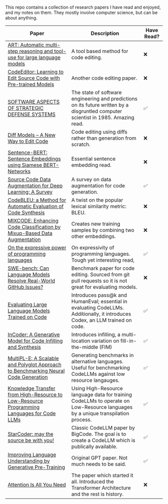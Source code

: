 This repo contains a collection of research papers I have read and enjoyed, and my notes on them. They mostly involve computer science, but can be about anything. 

| Paper | Description | Have Read? |
|-------| ------------| -----------|
| [ART: Automatic multi-step reasoning and tool-use for large language models](https://arxiv.org/abs/2303.09014) | A tool based method for code editing. |❌|
| [CodeEditor: Learning to Edit Source Code with Pre-trained Models](https://arxiv.org/pdf/2210.17040.pdf) | Another code editing paper. |❌|
|[SOFTWARE ASPECTS OF STRATEGIC DEFENSE SYSTEMS](https://dl.acm.org/doi/pdf/10.1145/214956.214961 ) | The state of software engineering and predictions on its future written by a disgruntled computer scientist in 1985. Amazing read. |✅|
|[Diff Models – A New Way to Edit Code](https://carper.ai/diff-models-a-new-way-to-edit-code/) | Code editing using diffs rather than generation from scratch. | ❌|
| [Sentence-BERT: Sentence Embeddings using Siamese BERT-Networks](https://arxiv.org/abs/1908.10084)| Essential sentence embedding read. |❌|
|[Source Code Data Augmentation for Deep Learning: A Survey](https://arxiv.org/pdf/2305.19915.pdf) | A survey on data augmentation for code generation. |✅|
| [CodeBLEU: a Method for Automatic Evaluation of Code Synthesis](https://arxiv.org/abs/2009.10297 ) | A twist on the popular lexical similarity metric: BLEU. |❌|
|[MIXCODE: Enhancing Code Classification by Mixup-Based Data Augmentation](https://arxiv.org/pdf/2210.03003.pdf) | Creates new training samples by combining two other embeddings. |❌|
|[On the expressive power of programming languages](https://www.sciencedirect.com/science/article/pii/016764239190036W) | On expressivity of programming languages. Tough yet interesting read, |✅|
|[SWE-bench: Can Language Models Resolve Real-World GitHub Issues?](https://arxiv.org/abs/2310.06770) | Benchmark paper for code editing. Sourced from git pull requests so it is not great for evaluating models. |❌|
|[Evaluating Large Language Models Trained on Code](https://arxiv.org/abs/2107.03374) | Introduces pass@k and HumanEval; essential in evaluating CodeLLMs. Additionally, it introduces Codex, an LLM trained on code. |✅|
|[InCoder: A Generative Model for Code Infilling and Synthesis](https://arxiv.org/abs/2204.05999) | Introduces infilling, a multi-location variation on fill-in-the-middle (FIM) |✅|
|[MultiPL-E: A Scalable and Polyglot Approach to Benchmarking Neural Code Generation](https://ieeexplore.ieee.org/document/10103177) | Generating benchmarks in alternative languages. Useful for benchmarking CodeLLMs against low resource langauges. |✅|
|[Knowledge Transfer from High-Resource to Low-Resource Programming Languages for Code LLMs](https://arxiv.org/abs/2308.09895) | Using High-Resource language data for training CodeLLMs to operate on Low-Resource languages by a unique transpilation process. |✅|
|[StarCoder: may the source be with you!](https://arxiv.org/abs/2305.06161) | Classic CodeLLM paper by BigCode. The goal is to create a CodeLLM which is publically available.|✅|
|[Improving Language Understanding by Generative Pre-Training](https://cdn.openai.com/research-covers/language-unsupervised/language_understanding_paper.pdf) | Original GPT paper. Not much needs to be said. |✅|
|[Attention Is All You Need](https://arxiv.org/abs/1706.03762) | The paper which started it all. Introduced the Transformer Architecture and the rest is history. |❌|


